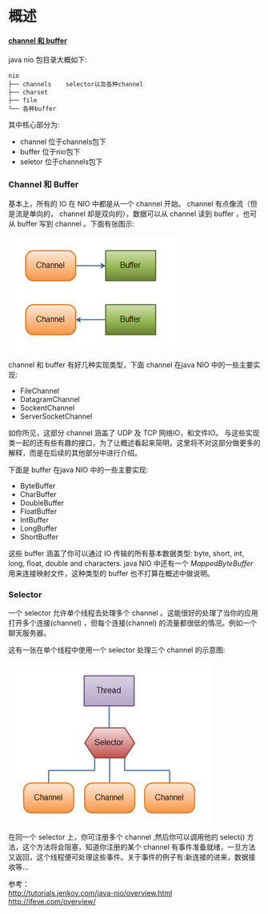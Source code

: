 # 概述
#### [channel 和 buffer](#channel-和-buffer)
  java nio 包目录大概如下:
	
	nio
	├── channels	selector以及各种channel
	├── charset		
	├── file
	└── 各种buffer
  
其中核心部分为:

  - channel		位于channels包下
  - buffer		位于nio包下
  - seletor		位于channels包下


### Channel 和 Buffer

基本上，所有的 IO 在 NIO 中都是从一个 channel 开始。 channel 有点像流（但是流是单向的， channel 却是双向的），数据可以从 channel 读到 buffer ，也可从 buffer 写到 channel 。下面有张图示:

![](./pic/overview-channels-buffers.png)

channel 和 buffer 有好几种实现类型，下面 channel 在java NIO 中的一些主要实现:
- FileChannel
- DatagramChannel
- SockentChannel
- ServerSocketChannel

如你所见，这部分 channel 涵盖了 UDP 及 TCP 网络IO，和文件IO。
与这些实现类一起的还有些有趣的接口，为了让概述看起来简明，这里将不对这部分做更多的解释，而是在后续的其他部分中进行介绍。

下面是 buffer 在java NIO 中的一些主要实现:
- ByteBuffer
- CharBuffer
- DoubleBuffer
- FloatBuffer
- IntBuffer
- LongBuffer
- ShortBuffer
 
 这些 buffer 涵盖了你可以通过 IO 传输的所有基本数据类型:  byte, short, int, long, float, double and characters.
 java NIO 中还有一个 _MappedByteBuffer_ 用来连接映射文件，这种类型的 buffer 也不打算在概述中做说明。
 
 ### Selector
 
 一个 selector 允许单个线程去处理多个 channel 。这能很好的处理了当你的应用打开多个连接(channel) ，但每个连接(channel) 的流量都很低的情况。例如一个聊天服务器。
 
这有一张在单个线程中使用一个 selector 处理三个 channel 的示意图:

![](./pic/overview-selectors.png)

在同一个 selector 上，你可注册多个 channel ,然后你可以调用他的 select() 方法，这个方法将会阻塞，知道你注册的某个 channel 有事件准备就绪，一旦方法又返回，这个线程便可处理这些事件。关于事件的例子有:新连接的进来，数据接收等...


参考：
<br><http://tutorials.jenkov.com/java-nio/overview.html>
<br><http://ifeve.com/overview/> 
